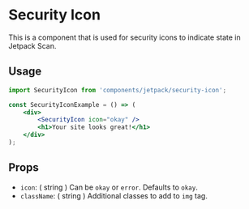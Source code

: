 # Security Icon

This is a component that is used for security icons to indicate state in Jetpack Scan.

## Usage

```jsx
import SecurityIcon from 'components/jetpack/security-icon';

const SecurityIconExample = () => (
	<div>
		<SecurityIcon icon="okay" />
		<h1>Your site looks great!</h1>
	</div>
);
```

## Props

- `icon`: ( string ) Can be `okay` or `error`. Defaults to `okay`.
- `className`: ( string ) Additional classes to add to `img` tag.
